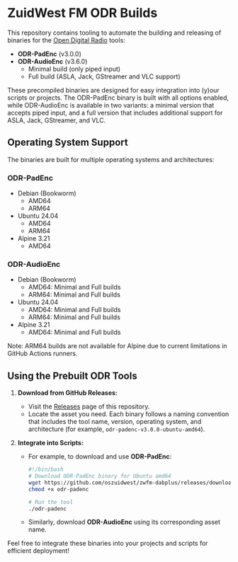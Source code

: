 # ZuidWest FM ODR Builds
This repository contains tooling to automate the building and releasing of binaries for the [Open Digital Radio](https://github.com/opendigitalradio) tools:
- **ODR-PadEnc** (v3.0.0)
- **ODR-AudioEnc** (v3.6.0)
  - Minimal build (only piped input)
  - Full build (ASLA, Jack, GStreamer and VLC support)

These precompiled binaries are designed for easy integration into (y)our scripts or projects. The ODR-PadEnc binary is built with all options enabled, while ODR-AudioEnc is available in two variants: a minimal version that accepts piped input, and a full version that includes additional support for ASLA, Jack, GStreamer, and VLC.

## Operating System Support

The binaries are built for multiple operating systems and architectures:

### ODR-PadEnc
- Debian (Bookworm)
  - AMD64
  - ARM64
- Ubuntu 24.04
  - AMD64
  - ARM64
- Alpine 3.21
  - AMD64

### ODR-AudioEnc
- Debian (Bookworm)
  - AMD64: Minimal and Full builds
  - ARM64: Minimal and Full builds
- Ubuntu 24.04
  - AMD64: Minimal and Full builds
  - ARM64: Minimal and Full builds
- Alpine 3.21
  - AMD64: Minimal and Full builds

Note: ARM64 builds are not available for Alpine due to current limitations in GitHub Actions runners.

## Using the Prebuilt ODR Tools
1. **Download from GitHub Releases:**
   - Visit the [Releases](https://github.com/oszuidwest/zwfm-dabplus/releases) page of this repository.
   - Locate the asset you need. Each binary follows a naming convention that includes the tool name, version, operating system, and architecture (for example, `odr-padenc-v3.0.0-ubuntu-amd64`).

2. **Integrate into Scripts:**
   - For example, to download and use **ODR-PadEnc**:
     ```bash
     #!/bin/bash
     # Download ODR-PadEnc binary for Ubuntu amd64
     wget https://github.com/oszuidwest/zwfm-dabplus/releases/download/odr-padenc-v3.0.0/odr-padenc-v3.0.0-ubuntu-amd64 -O odr-padenc
     chmod +x odr-padenc
     
     # Run the tool
     ./odr-padenc
     ```
   - Similarly, download **ODR-AudioEnc** using its corresponding asset name.

Feel free to integrate these binaries into your projects and scripts for efficient deployment!